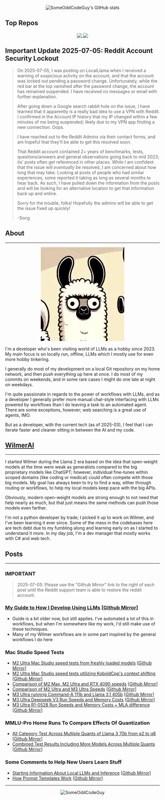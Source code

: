 <!-- Attribution for the github readme stats and the repos below that: https://github.com/anuraghazra/github-readme-stats -->
<!-- Awesome little widgets -->
<p align="center">
<img src="https://github-readme-stats.vercel.app/api?username=someoddcodeguy&hide=contribs" alt="SomeOddCodeGuy's GitHub stats">
</p>

## Top Repos
<p align="center">
<a href="https://github.com/someoddcodeguy/wilmerai">
  <img align="center" src="https://github-readme-stats.vercel.app/api/pin/?username=someoddcodeguy&repo=wilmerai" />
</a>
<a href="https://github.com/SomeOddCodeGuy/OfflineWikipediaTextApi">
  <img align="center" src="https://github-readme-stats.vercel.app/api/pin/?username=someoddcodeguy&repo=OfflineWikipediaTextApi" />
</a>
</p>

## Important Update 2025-07-05: Reddit Account Security Lockout

> On 2025-07-05, I was posting on LocalLlama when I received a warning of suspicious activity on the account,
> and that the account was locked out pending a password change. Unfortunately, while the red bar at the top vanished
> after the password change, the account has remained suspended. I have received no messages or email with further
> explanation.
>
> After going down a Google search rabbit hole on the issue, I have learned that it apparently is a really bad idea
> to use a VPN with Reddit. I confirmed in the Account IP history that my IP changed within a few minutes of me
> being suspended; likely due to my VPN app finding a new connection. Oops.
>
> I have reached out to the Reddit Admins via their contact forms, and am hopeful that they'll be able to get this
> resolved soon.
>
> That Reddit account contained 2+ years of benchmarks, tests, questions/answers and general observations going back
> to mid 2023; its' posts often get referenced in other places. While I am confident that the issue will *eventually*
> be resolved, I am concerned about how long that may take. Looking at posts of people who had similar experiences,
> some reported it taking as long as several months to hear back. As such, I have pulled down the information
> from the posts and will be looking for an alternative location to get that information back up and online.
>
> Sorry for the trouble, folks! Hopefully the admins will be able to get the issue fixed up quickly!
>
> -Socg


## About
***

<p align="center">
<img src="https://github.com/SomeOddCodeGuy/SomeOddCodeGuy/blob/main/SomeOddCodeGuy_Sway.gif" alt="SomeOddCodeGuy">
</p>

I'm a developer who's been visiting world of LLMs as a hobby since 2023. My main focus is on locally run, offline,
LLMs which I mostly use for even more hobby tinkering. 

I generally do most of my development on a local Git repository on my home network, and then push everything up here at once. 
I do most of my commits on weekends, and in some rare cases I might do one late at night on weekdays.

I'm quite passionate in regards to the power of workflows with LLMs, and as a developer I generally prefer more manual
chat-style interfacing with LLMs powered by workflows than I do leaving a task to an automated agent. There are some
exceptions, however; web searching is a great use of agents, IMO. 

But as a developer, with the current tech (as of 2025-03), I feel that I can iterate faster and cleaner sitting in 
between the AI and my code.



## [WilmerAI](https://github.com/SomeOddCodeGuy/WilmerAI)
***
I started Wilmer during the Llama 2 era based on the idea that open-weight models at the time were weak as generalists
compared to the big proprietary models like ChatGPT; however, individual fine-tunes within scoped domains (like coding
or medical) could often compete with those big models. My goal has always been to try to find a way, either through
routing or workflows, to help my local models keep pace with the big APIs. 

Obviously, modern open-weight models are strong enough to not need that help nearly as much, but that just means the same 
methods can push those models even farther.

I'm not a python developer by trade; I picked it up to work on Wilmer, and I've been learning it ever since. Some
of the mess in the codebases here are tech debt due to my fumbling along and learning early on as I started to 
understand it more. In my day job, I'm a dev manager that mostly works with C# and web tech.

## Posts
***

### IMPORTANT
> 2025-07-05: Please use the "Github Mirror" link to the right of each post until the Reddit support team is able
> to restore the reddit account.

### [My Guide to How I Develop Using LLMs](https://www.reddit.com/r/LocalLLaMA/comments/1cvw3s5/my_personal_guide_for_developing_software_with_ai/) [[Github Mirror](Github_Images/My%20personal%20guide%20for%20developing%20software%20with%20AI%20assistance%20r_LocalLLaMA.png)]
- Guide is a bit older now, but still applies. I've automated a lot of this in workflows, but when I'm somewhere like
  my work, I'd still make use of these techniques.
- Many of my Wilmer workflows are in some part inspired by the general workflows I do here

### Mac Studio Speed Tests
- [M2 Ultra Mac Studio speed tests from freshly loaded models](https://www.reddit.com/r/LocalLLaMA/comments/1aucug8/here_are_some_real_world_speeds_for_the_mac_m2/) [[Github Mirror](Github_Images/Here%20Are%20Some%20Real%20World%20Speeds%20For%20the%20Mac%20M2%20Ultra%20In%20Case%20You%20Were%20Curious%20r_LocalLLaMA.png)]
- [M2 Ultra Mac Studio speed tests utilizing KoboldCpp's context shifting](https://www.reddit.com/r/LocalLLaMA/comments/1aw08ck/real_world_speeds_on_the_mac_koboldcpp_context/) [[Github Mirror](Github_Images/Real%20World%20Speeds%20on%20the%20Mac%20Koboldcpp%20Context%20Shift%20Edition!%20r_LocalLLaMA.png)]
- [Comparison of M2 Max, M2 Ultra and RTX 4090 speeds](https://www.reddit.com/r/LocalLLaMA/comments/1fovw8h/low_context_speed_comparison_macbook_mac_studios/) [[Github Mirror](Github_Images/Low%20Context%20Speed%20Comparison%20Macbook%20Mac%20Studios%20and%20RTX%204090%20r_LocalLLaMA.png)]
- [Comparison of M2 Ultra and M3 Ultra Speeds](https://www.reddit.com/r/LocalLLaMA/comments/1jaqpiu/mac_speed_comparison_m2_ultra_vs_m3_ultra_using/) [[Github Mirror](Github_Images/Mac%20Speed%20Comparison%20M2%20Ultra%20vs%20M3%20Ultra%20using%20KoboldCpp%20r_LocalLLaMA.png)]
- [M3 Ultra running Command-A 111b and Llama 3.1 405b](https://www.reddit.com/r/LocalLLaMA/comments/1jcgonz/comment/mi244qd/?context=3) [[Github Mirror](Github_Images/Has%20anyone%20tried%2070B%20LLMs%20on%20M3%20Ultra%20r_LocalLLaMA.png)]
- [M3 Ultra Deepseek V3 Run Speeds and Memory Costs](https://www.reddit.com/r/LocalLLaMA/comments/1jke5wg/m3_ultra_mac_studio_512gb_prompt_and_write_speeds/) [[Github Mirror](Github_Images/M3%20Ultra%20Mac%20Studio%20512GB%20prompt%20and%20write%20speeds%20for%20Deepseek%20V3%20671b%20gguf%20q4_K_M%20for%20those%20curious%20r_LocalLLaMA.png)]
- [M3 Ultra R1-0528 Run Speeds and Memory Costs + MLA difference](https://www.reddit.com/r/LocalLLaMA/comments/1kzn4ix/running_deepseek_r1_0528_q4_k_m_and_mlx_4bit_on_a/) [[Github Mirror](Github_Images/Running%20Deepseek%20R1%200528%20q4_K_M%20and%20mlx%204-bit%20on%20a%20Mac%20Studio%20M3%20r_LocalLLaMA.png)]

### MMLU-Pro Home Runs To Compare Effects Of Quantization
- [All Category Test Across Multiple Quants of Llama 3 70b from q2 to q8](https://www.reddit.com/r/LocalLLaMA/comments/1ds6da5/mmlupro_all_category_test_results_for_llama_3_70b/) [[Github Mirror](Github_Images/MMLU-Pro%20all%20category%20test%20results%20for%20Llama%203%2070b%20Instruct%20ggufs%20q2_K_XXS%20q2_K%20q4_K_M%20q5_K_M%20q6_K%20and%20q8_0%20r_LocalLLaMA.png)]
- [Combined Test Results Including More Models Across Multiple Quants](https://www.reddit.com/r/LocalLLaMA/comments/1dx4sa7/mmlupro_combined_results_including_new_results/) [[Github Mirror](Github_Images/MMLU-Pro%20Combined%20Results-%20Including%20New%20Results%20for%20L3%208b%20SPPO%20Hermes%202%20Theta%20L3%208b%20and%20Some%20Golden%20Oldies%20Like%20Dolphin%202.5%20Mixtral%20Nous%20Capybara%2034b%20and%20WizardLM-2-7b%20r_LocalLLaMA.png)]

### Some Comments to Help New Users Learn Stuff
- [Starting Information About Local LLMs and Inference](https://www.reddit.com/r/LocalLLaMA/comments/1b6rqi5/comment/ktdwlbl/?utm_source=share&utm_medium=web3x&utm_name=web3xcss&utm_term=1) [[Github Mirror](Github_Images/LLM%20Breakdown%20for%20newbs%20r_LocalLLaMA.png)]
- [How Prompt Templates Work](https://www.reddit.com/r/LocalLLaMA/comments/1gddzat/comment/lu0z4aw/?utm_source=share&utm_medium=web3x&utm_name=web3xcss&utm_term=1&utm_content=share_button) [[Github Mirror](Github_Images/I%20just%20don't%20understand%20prompt%20formats.%20r_LocalLLaMA.png)]

***

<p align="center">
<img src="https://github.com/SomeOddCodeGuy/SomeOddCodeGuy/blob/More_Updates/Socg_Cat_Cards.gif" alt="SomeOddCodeGuy">
</p>
